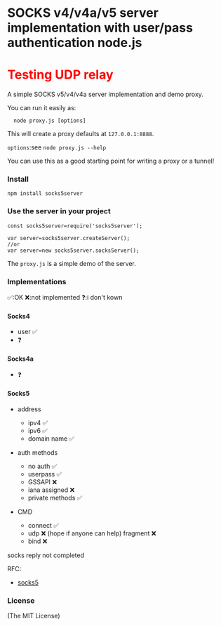 SOCKS v4/v4a/v5 server implementation with user/pass authentication node.js
=============================================================================

<h1 style="color:red">Testing UDP relay</h1>

A simple SOCKS v5/v4/v4a server implementation and demo proxy.

You can run it easily as:

```
  node proxy.js [options]
```

This will create a proxy defaults at `127.0.0.1:8888`.

`options`:see `node proxy.js --help`

You can use this as a good starting point for writing a proxy or a tunnel!

### Install

```
npm install socks5server
```

### Use the server in your project

```
const socks5server=require('socks5server');

var server=socks5server.createServer();
//or
var server=new socks5server.socksServer();
```
The `proxy.js` is a simple demo of the server.

### Implementations

✅:OK
❌:not implemented
❓:i don't kown

#### Socks4
* user 					✅
* ❓

#### Socks4a
* ❓

#### Socks5
* address
	* ipv4				✅
	* ipv6				✅
	* domain name		✅

* auth methods
	* no auth 			✅
	* userpass 			✅
	* GSSAPI 			❌
	* iana assigned		❌
	* private methods	✅

* CMD
	* connect			✅
	* udp				❌ (hope if anyone can help)
		fragment		❌
	* bind 				❌
	
socks reply not completed

RFC:
* [socks5](https://www.ietf.org/rfc/rfc1928.txt)

### License

(The MIT License)
